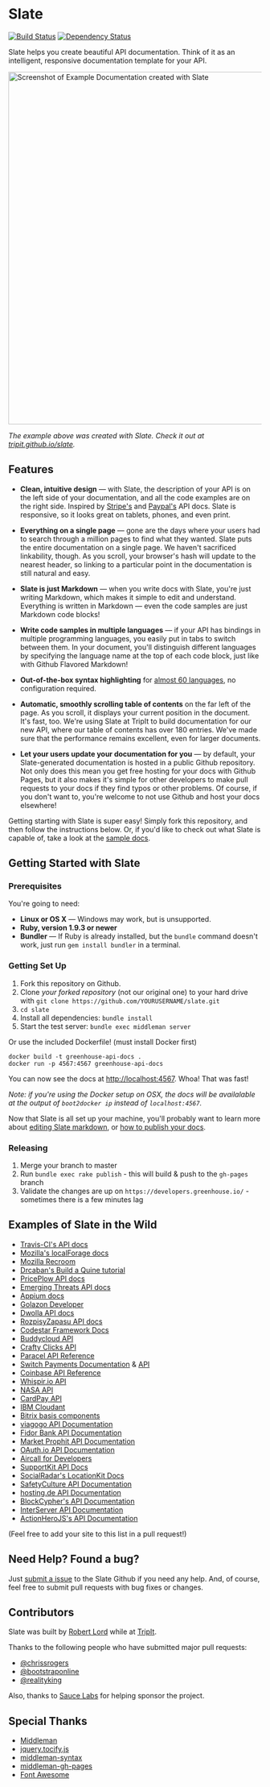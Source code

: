 Slate
========

[![Build Status](https://travis-ci.org/tripit/slate.svg?branch=master)](https://travis-ci.org/tripit/slate) [![Dependency Status](https://gemnasium.com/tripit/slate.png)](https://gemnasium.com/tripit/slate)

Slate helps you create beautiful API documentation. Think of it as an intelligent, responsive documentation template for your API.

<img src="https://dl.dropboxusercontent.com/u/95847291/github%20images/slate/slate_screenshot_new.png" width=700 alt="Screenshot of Example Documentation created with Slate">

*The example above was created with Slate. Check it out at [tripit.github.io/slate](http://tripit.github.io/slate).*

Features
------------

* **Clean, intuitive design** — with Slate, the description of your API is on the left side of your documentation, and all the code examples are on the right side. Inspired by [Stripe's](https://stripe.com/docs/api) and [Paypal's](https://developer.paypal.com/webapps/developer/docs/api/) API docs. Slate is responsive, so it looks great on tablets, phones, and even print.

* **Everything on a single page** — gone are the days where your users had to search through a million pages to find what they wanted. Slate puts the entire documentation on a single page. We haven't sacrificed linkability, though. As you scroll, your browser's hash will update to the nearest header, so linking to a particular point in the documentation is still natural and easy.

* **Slate is just Markdown** — when you write docs with Slate, you're just writing Markdown, which makes it simple to edit and understand. Everything is written in Markdown — even the code samples are just Markdown code blocks!

* **Write code samples in multiple languages** — if your API has bindings in multiple programming languages, you easily put in tabs to switch between them. In your document, you'll distinguish different languages by specifying the language name at the top of each code block, just like with Github Flavored Markdown!

* **Out-of-the-box syntax highlighting** for [almost 60 languages](http://rouge.jayferd.us/demo), no configuration required.

* **Automatic, smoothly scrolling table of contents** on the far left of the page. As you scroll, it displays your current position in the document. It's fast, too. We're using Slate at TripIt to build documentation for our new API, where our table of contents has over 180 entries. We've made sure that the performance remains excellent, even for larger documents.

* **Let your users update your documentation for you** — by default, your Slate-generated documentation is hosted in a public Github repository. Not only does this mean you get free hosting for your docs with Github Pages, but it also makes it's simple for other developers to make pull requests to your docs if they find typos or other problems. Of course, if you don't want to, you're welcome to not use Github and host your docs elsewhere!

Getting starting with Slate is super easy! Simply fork this repository, and then follow the instructions below. Or, if you'd like to check out what Slate is capable of, take a look at the [sample docs](http://tripit.github.io/slate).

<!--As an example, you can check out the [TripIt API docs](http://tripit.github.io/api), which we create with Slate. You can also view the source of the [markdown file used to generate it](http://github.com/tripit/api/blob/master/source/index.md).-->

Getting Started with Slate
------------------------------

### Prerequisites

You're going to need:

 - **Linux or OS X** — Windows may work, but is unsupported.
 - **Ruby, version 1.9.3 or newer**
 - **Bundler** — If Ruby is already installed, but the `bundle` command doesn't work, just run `gem install bundler` in a terminal.

### Getting Set Up

 1. Fork this repository on Github.
 2. Clone *your forked repository* (not our original one) to your hard drive with `git clone https://github.com/YOURUSERNAME/slate.git`
 3. `cd slate`
 4. Install all dependencies: `bundle install`
 5. Start the test server: `bundle exec middleman server`

Or use the included Dockerfile! (must install Docker first)

```shell
docker build -t greenhouse-api-docs .
docker run -p 4567:4567 greenhouse-api-docs
```

You can now see the docs at <http://localhost:4567>. Whoa! That was fast!

*Note: if you're using the Docker setup on OSX, the docs will be
availalable at the output of `boot2docker ip` instead of `localhost:4567`.*

Now that Slate is all set up your machine, you'll probably want to learn more about [editing Slate markdown](https://github.com/tripit/slate/wiki/Markdown-Syntax), or [how to publish your docs](https://github.com/tripit/slate/wiki/Deploying-Slate).

### Releasing
1. Merge your branch to master
2. Run `bundle exec rake publish` - this will build & push to the `gh-pages` branch
3. Validate the changes are up on `https://developers.greenhouse.io/` - sometimes there is a few minutes lag


Examples of Slate in the Wild
---------------------------------

* [Travis-CI's API docs](http://docs.travis-ci.com/api/)
* [Mozilla's localForage docs](http://mozilla.github.io/localForage/)
* [Mozilla Recroom](http://mozilla.github.io/recroom/)
* [Drcaban's Build a Quine tutorial](http://drcabana.github.io/build-a-quine/#introduction)
* [PricePlow API docs](https://www.priceplow.com/api/documentation)
* [Emerging Threats API docs](http://apidocs.emergingthreats.net/)
* [Appium docs](http://appium.io/slate/en/master)
* [Golazon Developer](http://developer.golazon.com)
* [Dwolla API docs](https://docs.dwolla.com/)
* [RozpisyZapasu API docs](http://www.rozpisyzapasu.cz/dev/api/)
* [Codestar Framework Docs](http://codestarframework.com/documentation/)
* [Buddycloud API](http://buddycloud.com/api)
* [Crafty Clicks API](https://craftyclicks.co.uk/api/)
* [Paracel API Reference](http://paracel.io/docs/api_reference.html)
* [Switch Payments Documentation](http://switchpayments.com/docs/) & [API](http://switchpayments.com/developers/)
* [Coinbase API Reference](https://developers.coinbase.com/api)
* [Whispir.io API](https://whispir.github.io/api)
* [NASA API](https://data.nasa.gov/developer/external/planetary/)
* [CardPay API](https://developers.cardpay.com/)
* [IBM Cloudant](https://docs.cloudant.com/api.html)
* [Bitrix basis components](http://bbc.bitrix.expert/)
* [viagogo API Documentation](http://developer.viagogo.net/)
* [Fidor Bank API Documentation](http://docs.fidor.de/)
* [Market Prophit API Documentation](http://developer.marketprophit.com/)
* [OAuth.io API Documentation](http://docs.oauth.io/)
* [Aircall for Developers](http://developer.aircall.io/)
* [SupportKit API Docs](http://docs.supportkit.io/)
* [SocialRadar's LocationKit Docs](https://docs.locationkit.io/)
* [SafetyCulture API Documentation](https://developer.safetyculture.io/)
* [hosting.de API Documentation](https://www.hosting.de/docs/api/)
* [BlockCypher's API Documentation](http://dev.blockcypher.com)
* [InterServer API Documentation](https://my.interserver.net/apidoc/)
* [ActionHeroJS's API Documentation](http://www.actionherojs.com/docs)

(Feel free to add your site to this list in a pull request!)

Need Help? Found a bug?
--------------------

Just [submit a issue](https://github.com/tripit/slate/issues) to the Slate Github if you need any help. And, of course, feel free to submit pull requests with bug fixes or changes.


Contributors
--------------------

Slate was built by [Robert Lord](https://lord.io) while at [TripIt](http://tripit.com).

Thanks to the following people who have submitted major pull requests:

- [@chrissrogers](https://github.com/chrissrogers)
- [@bootstraponline](https://github.com/bootstraponline)
- [@realityking](https://github.com/realityking)

Also, thanks to [Sauce Labs](http://saucelabs.com) for helping sponsor the project.

Special Thanks
--------------------
- [Middleman](https://github.com/middleman/middleman)
- [jquery.tocify.js](https://github.com/gfranko/jquery.tocify.js)
- [middleman-syntax](https://github.com/middleman/middleman-syntax)
- [middleman-gh-pages](https://github.com/neo/middleman-gh-pages)
- [Font Awesome](http://fortawesome.github.io/Font-Awesome/)
